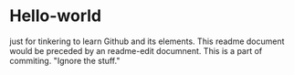 # Hello-world
just for tinkering to learn Github and its elements.
This readme document would be preceded by an readme-edit documnent.
This is a part of commiting. 
"Ignore the stuff."
